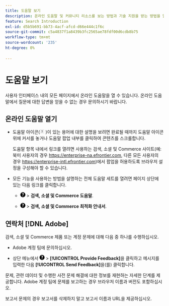 ```yaml
---
title: 도움말 보기
description: 온라인 도움말 및 커뮤니티 리소스를 보는 방법과 기술 지원을 받는 방법을 알아봅니다.
feature: Search Introduction
exl-id: d5b5b691-bb73-4acf-afcd-d66e444c1f6c
source-git-commit: c5a4837f1a8439b3fc2565ae78fdf00d6cdb8b75
workflow-type: tm+mt
source-wordcount: '235'
ht-degree: 0%

---
```


# 도움말 보기

사용자 인터페이스 내의 모든 페이지에서 온라인 도움말을 열 수 있습니다. 온라인 도움말에서 질문에 대한 답변을 얻을 수 없는 경우 문의하시기 바랍니다.

## 온라인 도움말 열기

* 도움말 아이콘(![도움말 아이콘](/help/search-social-commerce/assets/help-field.png "도움말 아이콘") )이 있는 용어에 대한 설명을 보려면 완료될 때까지 도움말 아이콘 위에 커서를 놓거나 도움말 팝업 내부를 클릭하여 콘텐츠를 스크롤합니다.

  도움말 항목 내에서 링크를 열려면 사용하는 검색, 소셜 및 Commerce 사이트(예: 북미 사용자의 경우 https://enterprise-na.efrontier.com, 다른 모든 사용자의 경우 https://enterprise-intl.efrontier.com)에서 팝업을 허용하도록 브라우저 설정을 구성해야 할 수 있습니다.

* 모든 기능을 사용하는 방법을 설명하는 전체 도움말 세트를 열려면 페이지 상단에 있는 다음 링크를 클릭합니다.

   * ![도움말](/help/search-social-commerce/assets/help-main-menu.png "도움말") > **검색, 소셜 및 Commerce 도움말**.

   * ![도움말](/help/search-social-commerce/assets/help-main-menu.png "도움말") > **검색, 소셜 및 Commerce 최적화 안내서**.

<!--
## Ask the Adobe Advertising community

Look for answers to your questions in the [Adobe Advertising community forums](https://experienceleaguecommunities.adobe.com/t5/adobe-advertising/ct-p/adobe-advertising-cloud-community?profile.language=ko).
-->

## 연락처 [!DNL Adobe]

검색, 소셜 및 Commerce 제품 또는 계정 문제에 대해 다음 중 하나를 수행하십시오.

* Adobe 계정 팀에 문의하십시오.

* 상단 메뉴에서 ![도움말](/help/search-social-commerce/assets/help-main-menu.png "도움말") > **[!UICONTROL Provide Feedback]**&#x200B;을 클릭하고 메시지를 입력한 다음 **[!UICONTROL Send Feedback]**&#x200B;을(를) 클릭합니다.

문제, 관련 데이터 및 수행한 사전 문제 해결에 대한 정보를 재현하는 자세한 단계를 제공합니다. Adobe 계정 팀에 문제를 보고하는 경우 브라우저 이름과 버전도 포함하십시오.

보고서 문제의 경우 보고서를 삭제하지 말고 보고서 이름과 URL을 제공하십시오.
